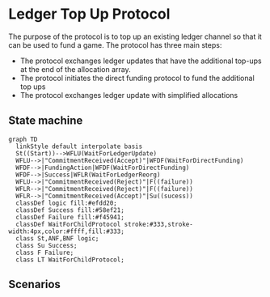 # Ledger Top Up Protocol

The purpose of the protocol is to top up an existing ledger channel so that it can be used to fund a game.
The protocol has three main steps:

- The protocol exchanges ledger updates that have the additional top-ups at the end of the allocation array.
- The protocol initiates the direct funding protocol to fund the additional top ups
- The protocol exchanges ledger update with simplified allocations

## State machine

```mermaid
graph TD
  linkStyle default interpolate basis
  St((Start))-->WFLU(WaitForLedgerUpdate)
  WFLU-->|"CommitmentReceived(Accept)"|WFDF(WaitForDirectFunding)
  WFDF-->|FundingAction|WFDF(WaitForDirectFunding)
  WFDF-->|Success|WFLR(WaitForLedgerReorg)
  WFLU-->|"CommitmentReceived(Reject)"|F((failure))
  WFLR-->|"CommitmentReceived(Reject)"|F((failure))
  WFLR-->|"CommitmentReceived(Accept)"|Su((sucess))
  classDef logic fill:#efdd20;
  classDef Success fill:#58ef21;
  classDef Failure fill:#f45941;
  classDef WaitForChildProtocol stroke:#333,stroke-width:4px,color:#ffff,fill:#333;
  class St,ANF,BNF logic;
  class Su Success;
  class F Failure;
  class LT WaitForChildProtocol;
```

## Scenarios
